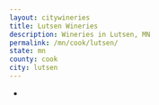 ```yaml
---
layout: citywineries
title: Lutsen Wineries
description: Wineries in Lutsen, MN
permalink: /mn/cook/lutsen/
state: mn
county: cook
city: lutsen
---
```

-
